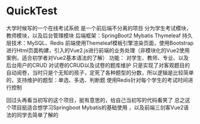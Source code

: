 # QuickTest

大学时候写的一个在线考试系统
是一个前后端不分离的项目 分为学生考试模块，教师模块，以及后台管理模块
后端框架：SpringBoot2 Mybatis Thymeleaf
持久层技术：MySQL、Redis
前端使用Themeleaf模板引擎渲染页面，使用Bootstrap进行Html页面构建，引入的Vue2.js进行前端的业务处理（非模块化的Vue2使用案例，适合初学者对Vue2基本语法的了解）
功能：
  对学生、教师、专业、以及后台用户的CRUD
  对试卷的CRUD以及试卷的题库维护
  只是实现了对客观题目的自动阅卷，当时只是个无知的孩子，定死了各种题型的分数，所以逻辑是比较简单的，支持维护的题型：单选、多选、判断题
  使用Redis针对每个学生的考试时间进行控制

回过头再看当初写的这个项目，挺有意思的，给自己当初写的代码看笑了
总之这个项目挺适合想学习Springboot Mybatis的基础使用 ，以及前端三剑客Vue2语法的同学去简单了解的




